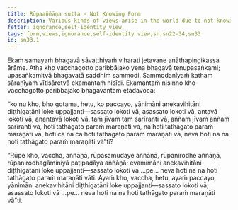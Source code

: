 ```yaml
---
title: Rūpaaññāṇa sutta - Not Knowing Form
description: Various kinds of views arise in the world due to not knowing form, the arising of form, the cessation of form, and the practice leading to the cessation of form.
fetter: ignorance,self-identity view
tags: form,views,ignorance,self-identity view,sn,sn22-34,sn33
id: sn33.1
---
```


Ekaṁ samayaṁ bhagavā sāvatthiyaṁ viharati jetavane anāthapiṇḍikassa ārāme. Atha kho vacchagotto paribbājako yena bhagavā tenupasaṅkami; upasaṅkamitvā bhagavatā saddhiṁ sammodi. Sammodanīyaṁ kathaṁ sāraṇīyaṁ vītisāretvā ekamantaṁ nisīdi. Ekamantaṁ nisinno kho vacchagotto paribbājako bhagavantaṁ etadavoca:

“ko nu kho, bho gotama, hetu, ko paccayo, yānimāni anekavihitāni diṭṭhigatāni loke uppajjanti—sassato lokoti vā, asassato lokoti vā, antavā lokoti vā, anantavā lokoti vā, taṁ jīvaṁ taṁ sarīranti vā, aññaṁ jīvaṁ aññaṁ sarīranti vā, hoti tathāgato paraṁ maraṇāti vā, na hoti tathāgato paraṁ maraṇāti vā, hoti ca na ca hoti tathāgato paraṁ maraṇāti vā, neva hoti na na hoti tathāgato paraṁ maraṇāti vā”ti?

“Rūpe kho, vaccha, aññāṇā, rūpasamudaye aññāṇā, rūpanirodhe aññāṇā, rūpanirodhagāminiyā paṭipadāya aññāṇā; evamimāni anekavihitāni diṭṭhigatāni loke uppajjanti—sassato lokoti vā …pe… neva hoti na na hoti tathāgato paraṁ maraṇāti vāti. Ayaṁ kho, vaccha, hetu, ayaṁ paccayo, yānimāni anekavihitāni diṭṭhigatāni loke uppajjanti—sassato lokoti vā, asassato lokoti vā …pe… neva hoti na na hoti tathāgato paraṁ maraṇāti vā”ti.
